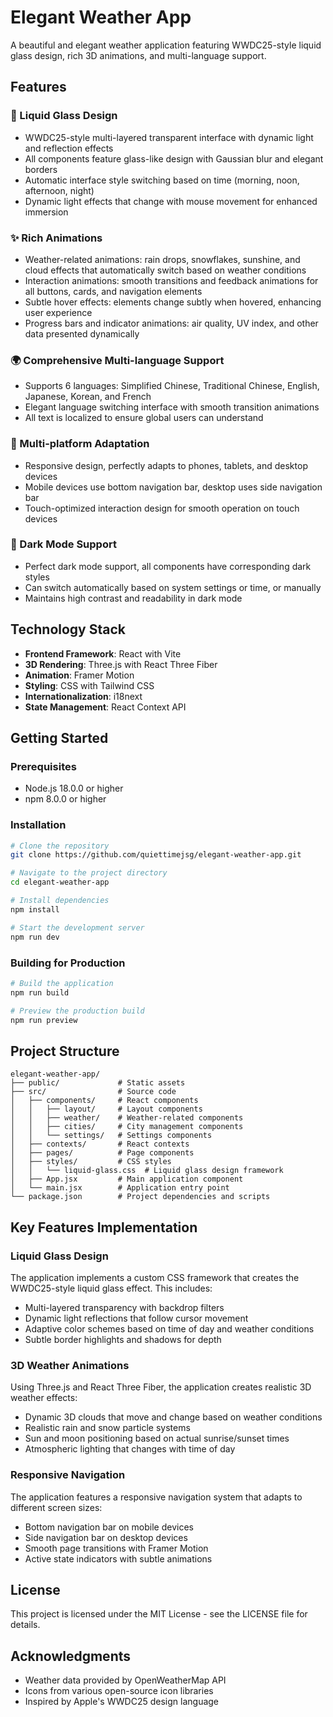 # Elegant Weather App

A beautiful and elegant weather application featuring WWDC25-style liquid glass design, rich 3D animations, and multi-language support.

## Features

### 🎨 Liquid Glass Design
- WWDC25-style multi-layered transparent interface with dynamic light and reflection effects
- All components feature glass-like design with Gaussian blur and elegant borders
- Automatic interface style switching based on time (morning, noon, afternoon, night)
- Dynamic light effects that change with mouse movement for enhanced immersion

### ✨ Rich Animations
- Weather-related animations: rain drops, snowflakes, sunshine, and cloud effects that automatically switch based on weather conditions
- Interaction animations: smooth transitions and feedback animations for all buttons, cards, and navigation elements
- Subtle hover effects: elements change subtly when hovered, enhancing user experience
- Progress bars and indicator animations: air quality, UV index, and other data presented dynamically

### 🌍 Comprehensive Multi-language Support
- Supports 6 languages: Simplified Chinese, Traditional Chinese, English, Japanese, Korean, and French
- Elegant language switching interface with smooth transition animations
- All text is localized to ensure global users can understand

### 📱 Multi-platform Adaptation
- Responsive design, perfectly adapts to phones, tablets, and desktop devices
- Mobile devices use bottom navigation bar, desktop uses side navigation bar
- Touch-optimized interaction design for smooth operation on touch devices

### 🔄 Dark Mode Support
- Perfect dark mode support, all components have corresponding dark styles
- Can switch automatically based on system settings or time, or manually
- Maintains high contrast and readability in dark mode

## Technology Stack

- **Frontend Framework**: React with Vite
- **3D Rendering**: Three.js with React Three Fiber
- **Animation**: Framer Motion
- **Styling**: CSS with Tailwind CSS
- **Internationalization**: i18next
- **State Management**: React Context API

## Getting Started

### Prerequisites

- Node.js 18.0.0 or higher
- npm 8.0.0 or higher

### Installation

```bash
# Clone the repository
git clone https://github.com/quiettimejsg/elegant-weather-app.git

# Navigate to the project directory
cd elegant-weather-app

# Install dependencies
npm install

# Start the development server
npm run dev
```

### Building for Production

```bash
# Build the application
npm run build

# Preview the production build
npm run preview
```

## Project Structure

```
elegant-weather-app/
├── public/             # Static assets
├── src/                # Source code
│   ├── components/     # React components
│   │   ├── layout/     # Layout components
│   │   ├── weather/    # Weather-related components
│   │   ├── cities/     # City management components
│   │   └── settings/   # Settings components
│   ├── contexts/       # React contexts
│   ├── pages/          # Page components
│   ├── styles/         # CSS styles
│   │   └── liquid-glass.css  # Liquid glass design framework
│   ├── App.jsx         # Main application component
│   └── main.jsx        # Application entry point
└── package.json        # Project dependencies and scripts
```

## Key Features Implementation

### Liquid Glass Design

The application implements a custom CSS framework that creates the WWDC25-style liquid glass effect. This includes:

- Multi-layered transparency with backdrop filters
- Dynamic light reflections that follow cursor movement
- Adaptive color schemes based on time of day and weather conditions
- Subtle border highlights and shadows for depth

### 3D Weather Animations

Using Three.js and React Three Fiber, the application creates realistic 3D weather effects:

- Dynamic 3D clouds that move and change based on weather conditions
- Realistic rain and snow particle systems
- Sun and moon positioning based on actual sunrise/sunset times
- Atmospheric lighting that changes with time of day

### Responsive Navigation

The application features a responsive navigation system that adapts to different screen sizes:

- Bottom navigation bar on mobile devices
- Side navigation bar on desktop devices
- Smooth page transitions with Framer Motion
- Active state indicators with subtle animations

## License

This project is licensed under the MIT License - see the LICENSE file for details.

## Acknowledgments

- Weather data provided by OpenWeatherMap API
- Icons from various open-source icon libraries
- Inspired by Apple's WWDC25 design language
